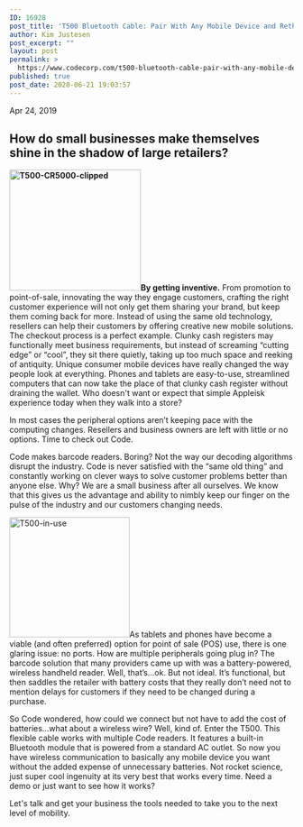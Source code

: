 ```yaml
---
ID: 16928
post_title: 'T500 Bluetooth Cable: Pair With Any Mobile Device and Rethink Point of Sale'
author: Kim Justesen
post_excerpt: ""
layout: post
permalink: >
  https://www.codecorp.com/t500-bluetooth-cable-pair-with-any-mobile-device-and-rethink-point-of-sale/
published: true
post_date: 2020-06-21 19:03:57
---
```

Apr 24, 2019
<h2>How do small businesses make themselves shine in the shadow of large retailers?</h2>
<strong><img class="alignright" src="https://codecorp.com/wp-content/uploads/2020/05/T500-CR5000-clipped.jpg" alt="T500-CR5000-clipped" width="233" height="215" />By getting inventive.</strong> From promotion to point-of-sale, innovating the way they engage customers, crafting the right customer experience will not only get them sharing your brand, but keep them coming back for more. Instead of using the same old technology, resellers can help their customers by offering creative new mobile solutions. The checkout process is a perfect example. Clunky cash registers may functionally meet business requirements, but instead of screaming “cutting edge” or “cool”, they sit there quietly, taking up too much space and reeking of antiquity. Unique consumer mobile devices have really changed the way people look at everything. Phones and tablets are easy-to-use, streamlined computers that can now take the place of that clunky cash register without draining the wallet. Who doesn't want or expect that simple Appleisk experience today when they walk into a store?

In most cases the peripheral options aren’t keeping pace with the computing changes. Resellers and business owners are left with little or no options. Time to check out Code.

Code makes barcode readers. Boring? Not the way our decoding algorithms disrupt the industry. Code is never satisfied with the “same old thing” and constantly working on clever ways to solve customer problems better than anyone else. Why? We are a small business after all ourselves. We know that this gives us the advantage and ability to nimbly keep our finger on the pulse of the industry and our customers changing needs.

<img class="alignright" src="https://codecorp.com/wp-content/uploads/2020/05/T500-300x300.jpg" alt="T500-in-use" width="213" height="213" />As tablets and phones have become a viable (and often preferred) option for point of sale (POS) use, there is one glaring issue: no ports. How are multiple peripherals going plug in? The barcode solution that many providers came up with was a battery-powered, wireless handheld reader. Well, that’s…ok. But not ideal. It’s functional, but then saddles the retailer with battery costs that they really don’t need not to mention delays for customers if they need to be changed during a purchase.

So Code wondered, how could we connect but not have to add the cost of batteries…what about a wireless wire? Well, kind of. Enter the T500. This flexible cable works with multiple Code readers. It features a built-in Bluetooth module that is powered from a standard AC outlet. So now you have wireless communication to basically any mobile device you want without the added expense of unnecessary batteries. Not rocket science, just super cool ingenuity at its very best that works every time. Need a demo or just want to see how it works?

Let's talk and get your business the tools needed to take you to the next level of mobility.